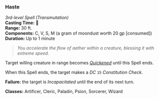 ### Haste
*3rd-level Spell (Transmutation)*  
**Casting Time:** 🔷  
**Range:** 30 ft.  
**Components:** C, V, S, M (a gram of moondust worth 20 gp [consumed])  
**Duration:** Up to 1 minute  

> *You accelerate the flow of aether within a creature, blessing it with extreme speed.*

Target willing creature in range becomes *[Quickened]* until this Spell ends.

When this Spell ends, the target makes a *DC* `15` *Constitution Check*.

**Failure:** the target is *Incapacitated* until the end of its next turn.

**Classes:** Artificer, Cleric, Paladin, Psion, Sorcerer, Wizard

[Quickened]: ../../Rules/Conditions/Quickened.md
